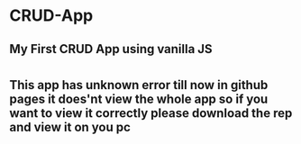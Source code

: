 # CRUD-App

## My First CRUD App using vanilla JS
#

<p>
<h2>This app has unknown error till now in github pages it does'nt view the whole app so if you want to view it correctly please download the rep and view it on you pc</h2>
</p>

#